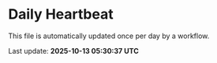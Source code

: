 # Daily Heartbeat
This file is automatically updated once per day by a workflow.

Last update: **2025-10-13 05:30:37 UTC**
